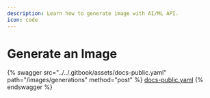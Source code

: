 ```yaml
---
description: Learn how to generate image with AI/ML API.
icon: code
---
```


# Generate an Image

{% swagger src="../../.gitbook/assets/docs-public.yaml" path="/images/generations" method="post" %}
[docs-public.yaml](../../.gitbook/assets/docs-public.yaml)
{% endswagger %}
